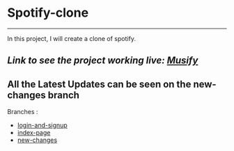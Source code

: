 # Spotify-clone
---
In this project, I will create a clone of spotify.</br>

***Link to see the project working live: <a href="http://ec2-3-7-73-230.ap-south-1.compute.amazonaws.com/register.php">Musify</a>***
---

## All the Latest Updates can be seen on the new-changes branch
Branches :
<ul>
  <li><a href="https://github.com/shabh2412/Spotify-clone/tree/login-and-signup">login-and-signup</a></li>
  <li><a href="https://github.com/shabh2412/Spotify-clone/tree/index-page">index-page</a></li>
  <li><a href="https://github.com/shabh2412/Spotify-clone/tree/new-changes">new-changes</a></li>
</ul>
